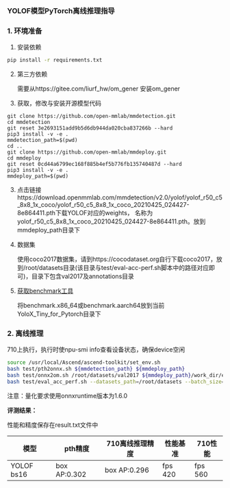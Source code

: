 ###  YOLOF模型PyTorch离线推理指导

### 1. 环境准备

1. 安装依赖

```bash
pip install -r requirements.txt
```

2. 第三方依赖

   需要从https://gitee.com/liurf_hw/om_gener 安装om_gener

3. 获取，修改与安装开源模型代码

```
git clone https://github.com/open-mmlab/mmdetection.git
cd mmdetection
git reset 3e2693151add9b5d6db944da020cba837266b --hard
pip3 install -v -e .
mmdetection_path=$(pwd)
cd ..
git clone https://github.com/open-mmlab/mmdeploy.git
cd mmdeploy
git reset 0cd44a6799ec168f885b4ef5b776fb135740487d --hard
pip3 install -v -e .
mmdeploy_path=$(pwd)
```

3. 点击链接https://download.openmmlab.com/mmdetection/v2.0/yolof/yolof_r50_c5_8x8_1x_coco/yolof_r50_c5_8x8_1x_coco_20210425_024427-8e864411.pth下载YOLOF对应的weights， 名称为yolof_r50_c5_8x8_1x_coco_20210425_024427-8e864411.pth。放到mmdeploy_path目录下

4. 数据集

   使用coco2017数据集，请到https://cocodataset.org自行下载coco2017，放到/root/datasets目录(该目录与test/eval-acc-perf.sh脚本中的路径对应即可)，目录下包含val2017及annotations目录

5. [获取benchmark工具](https://gitee.com/ascend/cann-benchmark/tree/master/infer)

   将benchmark.x86_64或benchmark.aarch64放到当前YoloX_Tiny_for_Pytorch目录下

### 2. 离线推理

710上执行，执行时使npu-smi info查看设备状态，确保device空闲

```bash
source /usr/local/Ascend/ascend-toolkit/set_env.sh
bash test/pth2onnx.sh ${mmdetection_path} ${mmdeploy_path}
bash test/onnx2om.sh /root/datasets/val2017 ${mmdeploy_path}/work_dir/end2end.onnx yolofint8.onnx Ascend710
bash test/eval_acc_perf.sh --datasets_path=/root/datasets --batch_size=16 --mmdetection_path=${mmdetection_path}
```

注意：量化要求使用onnxruntime版本为1.6.0

**评测结果：**

性能和精度保存在result.txt文件中

| 模型        | pth精度   | 710离线推理精度 | 性能基准  | 710性能 |
| ----------- | --------- | --------------- | --------- | ------- |
| YOLOF bs16 | box AP:0.302 | box AP:0.296 | fps 420 | fps 560 |



